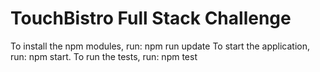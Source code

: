 # TouchBistro Full Stack Challenge

To install the npm modules, run: npm run update
To start the application, run: npm start.
To run the tests, run: npm test 